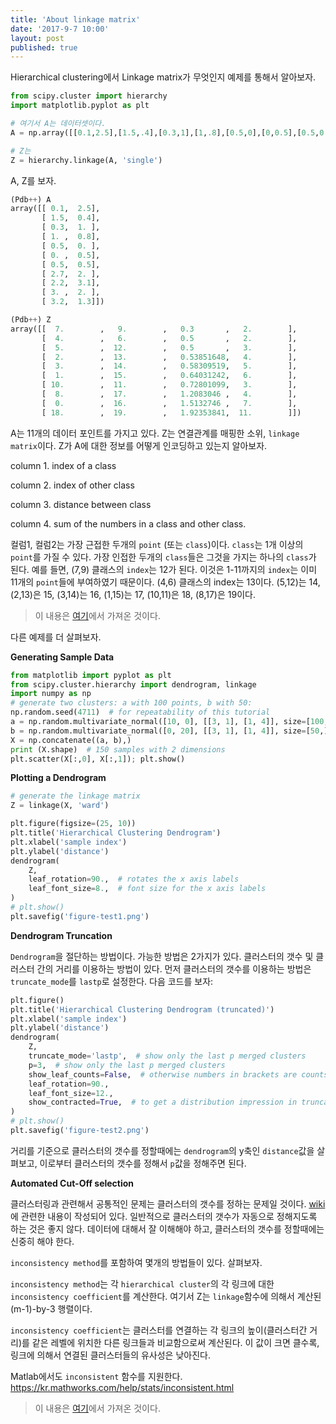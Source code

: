 ```yaml
---
title: 'About linkage matrix'
date: '2017-9-7 10:00'
layout: post
published: true
---
```


Hierarchical clustering에서 Linkage matrix가 무엇인지 예제를 통해서 알아보자.

```python
from scipy.cluster import hierarchy
import matplotlib.pyplot as plt

# 여기서 A는 데이터셋이다.
A = np.array([[0.1,2.5],[1.5,.4],[0.3,1],[1,.8],[0.5,0],[0,0.5],[0.5,0.5],[2.7,2],[2.2,3.1],[3,2],[3.2,1.3]])

# Z는
Z = hierarchy.linkage(A, 'single')
```

A, Z를 보자.

```python
(Pdb++) A
array([[ 0.1,  2.5],
       [ 1.5,  0.4],
       [ 0.3,  1. ],
       [ 1. ,  0.8],
       [ 0.5,  0. ],
       [ 0. ,  0.5],
       [ 0.5,  0.5],
       [ 2.7,  2. ],
       [ 2.2,  3.1],
       [ 3. ,  2. ],
       [ 3.2,  1.3]])

(Pdb++) Z
array([[  7.        ,   9.        ,   0.3       ,   2.        ],
       [  4.        ,   6.        ,   0.5       ,   2.        ],
       [  5.        ,  12.        ,   0.5       ,   3.        ],
       [  2.        ,  13.        ,   0.53851648,   4.        ],
       [  3.        ,  14.        ,   0.58309519,   5.        ],
       [  1.        ,  15.        ,   0.64031242,   6.        ],
       [ 10.        ,  11.        ,   0.72801099,   3.        ],
       [  8.        ,  17.        ,   1.2083046 ,   4.        ],
       [  0.        ,  16.        ,   1.5132746 ,   7.        ],
       [ 18.        ,  19.        ,   1.92353841,  11.        ]])
```

A는 11개의 데이터 포인트를 가지고 있다. Z는 연결관계를 매핑한 소위, `linkage matrix`이다. Z가 A에 대한 정보를 어떻게 인코딩하고 있는지 알아보자.

column 1. index of a class

column 2. index of other class

column 3. distance between class

column 4. sum of the numbers in a class and other class.

컬럼1, 컬럼2는 가장 근접한 두개의 `point` (또는 `class`)이다. `class`는 1개 이상의 `point`를 가질 수 있다. 가장 인접한 두개의 `class`들은 그것을 가지는 하나의 `class`가 된다. 예를 들면, (7,9) 클래스의 `index`는 12가 된다. 이것은 1-11까지의 `index`는 이미 11개의 `point`들에 부여하였기 때문이다. (4,6) 클래스의 index는 13이다. (5,12)는 14, (2,13)은 15, (3,14)는 16, (1,15)는 17, (10,11)은 18, (8,17)은 19이다.

> 이 내용은 [여기](https://stackoverflow.com/questions/9838861/scipy-linkage-format)에서 가져온 것이다.

다른 예제를 더 살펴보자. 

**Generating Sample Data**

```python
from matplotlib import pyplot as plt
from scipy.cluster.hierarchy import dendrogram, linkage
import numpy as np
# generate two clusters: a with 100 points, b with 50:
np.random.seed(4711)  # for repeatability of this tutorial
a = np.random.multivariate_normal([10, 0], [[3, 1], [1, 4]], size=[100,])
b = np.random.multivariate_normal([0, 20], [[3, 1], [1, 4]], size=[50,])
X = np.concatenate((a, b),)
print (X.shape)  # 150 samples with 2 dimensions
plt.scatter(X[:,0], X[:,1]); plt.show()
```

**Plotting a Dendrogram**

```python
# generate the linkage matrix
Z = linkage(X, 'ward')

plt.figure(figsize=(25, 10))
plt.title('Hierarchical Clustering Dendrogram')
plt.xlabel('sample index')
plt.ylabel('distance')
dendrogram(
    Z,
    leaf_rotation=90.,  # rotates the x axis labels
    leaf_font_size=8.,  # font size for the x axis labels
)
# plt.show()
plt.savefig('figure-test1.png')
```

**Dendrogram Truncation**

`Dendrogram`을 절단하는 방법이다. 가능한 방법은 2가지가 있다. 클러스터의 갯수 및 클러스터 간의 거리를 이용하는 방법이 있다. 먼저 클러스터의 갯수를 이용하는 방법은 `truncate_mode`를 `lastp`로 설정한다. 다음 코드를 보자:

```py
plt.figure()
plt.title('Hierarchical Clustering Dendrogram (truncated)')
plt.xlabel('sample index')
plt.ylabel('distance')
dendrogram(
    Z,
    truncate_mode='lastp',  # show only the last p merged clusters
    p=3,  # show only the last p merged clusters
    show_leaf_counts=False,  # otherwise numbers in brackets are counts
    leaf_rotation=90.,
    leaf_font_size=12.,
    show_contracted=True,  # to get a distribution impression in truncated branches
)
# plt.show()
plt.savefig('figure-test2.png')
```

거리를 기준으로 클러스터의 갯수를 정할때에는 `dendrogram`의 y축인 `distance`값을 살펴보고, 이로부터 클러스터의 갯수를 정해서 `p`값을 정해주면 된다.

**Automated Cut-Off selection**

클러스터링과 관련해서 공통적인 문제는 클러스터의 갯수를 정하는 문제일 것이다. [wiki](https://en.wikipedia.org/wiki/Determining_the_number_of_clusters_in_a_data_set)에 관련한 내용이 작성되어 있다. 일반적으로 클러스터의 갯수가 자동으로 정해지도록 하는 것은 좋지 않다. 데이터에 대해서 잘 이해해야 하고, 클러스터의 갯수를 정할때에는 신중히 해야 한다. 

`inconsistency method`를 포함하여 몇개의 방법들이 있다. 살펴보자. 

`inconsistency method`는 각 `hierarchical cluster`의 각 링크에 대한 `inconsistency coefficient`를 계산한다. 여기서 Z는 `linkage`함수에 의해서 계산된 (m-1)-by-3 행렬이다. 

`inconsistency coefficient`는 클러스터를 연결하는 각 링크의 높이(클러스터간 거리)를 같은 레벨에 위치한 다른 링크들과 비교함으로써 계산된다. 이 값이 크면 클수록, 링크에 의해서 연결된 클러스터들의 유사성은 낮아진다. 

Matlab에서도 `inconsistent` 함수를 지원한다. 
https://kr.mathworks.com/help/stats/inconsistent.html



> 이 내용은 [여기](https://joernhees.de/blog/2015/08/26/scipy-hierarchical-clustering-and-dendrogram-tutorial/)에서 가져온 것이다. 

